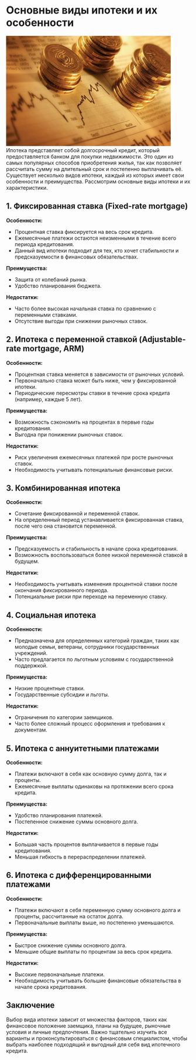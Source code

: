 
# Основные виды ипотеки и их особенности
![Описание изображения](https://github.com/ikfinance3000/Finasisst/raw/main/finance1.jpg)
Ипотека представляет собой долгосрочный кредит, который предоставляется банком для покупки недвижимости. Это один из самых популярных способов приобретения жилья, так как позволяет рассчитать сумму на длительный срок и постепенно выплачивать её. Существует несколько видов ипотеки, каждый из которых имеет свои особенности и преимущества. Рассмотрим основные виды ипотеки и их характеристики.

## 1. Фиксированная ставка (Fixed-rate mortgage)

**Особенности:**
- Процентная ставка фиксируется на весь срок кредита.
- Ежемесячные платежи остаются неизменными в течение всего периода кредитования.
- Данный вид ипотеки подходит для тех, кто хочет стабильности и предсказуемости в финансовых обязательствах.

**Преимущества:**
- Защита от колебаний рынка.
- Удобство планирования бюджета.

**Недостатки:**
- Часто более высокая начальная ставка по сравнению с переменными ставками.
- Отсутствие выгоды при снижении рыночных ставок.

## 2. Ипотека с переменной ставкой (Adjustable-rate mortgage, ARM)

**Особенности:**
- Процентная ставка меняется в зависимости от рыночных условий.
- Первоначально ставка может быть ниже, чем у фиксированной ипотеки.
- Периодические пересмотры ставки в течение срока кредита (например, каждые 5 лет).

**Преимущества:**
- Возможность сэкономить на процентах в первые годы кредитования.
- Выгодна при понижении рыночных ставок.

**Недостатки:**
- Риск увеличения ежемесячных платежей при росте рыночных ставок.
- Необходимость учитывать потенциальные финансовые риски.

## 3. Комбинированная ипотека

**Особенности:**
- Сочетание фиксированной и переменной ставок.
- На определенный период устанавливается фиксированная ставка, после чего она становится переменной.

**Преимущества:**
- Предсказуемость и стабильность в начале срока кредитования.
- Возможность воспользоваться более низкой переменной ставкой в будущем.

**Недостатки:**
- Необходимость учитывать изменения процентной ставки после окончания фиксированного периода.
- Потенциальные риски при переходе на переменную ставку.

## 4. Социальная ипотека

**Особенности:**
- Предназначена для определенных категорий граждан, таких как молодые семьи, ветераны, сотрудники государственных учреждений.
- Часто предлагается по льготным условиям с государственной поддержкой.

**Преимущества:**
- Низкие процентные ставки.
- Государственные субсидии и льготы.

**Недостатки:**
- Ограничения по категории заемщиков.
- Часто более сложный процесс оформления и требования к документам.

## 5. Ипотека с аннуитетными платежами

**Особенности:**
- Платежи включают в себя как основную сумму долга, так и проценты.
- Ежемесячные выплаты одинаковы на протяжении всего срока кредита.

**Преимущества:**
- Удобство планирования платежей.
- Постепенное снижение суммы основного долга.

**Недостатки:**
- Большая часть процентов выплачивается в первые годы кредитования.
- Меньшая гибкость в перераспределении платежей.

## 6. Ипотека с дифференцированными платежами

**Особенности:**
- Платежи включают в себя переменную сумму основного долга и проценты, рассчитанные на остаток долга.
- Первоначальные выплаты выше, но постепенно уменьшаются.

**Преимущества:**
- Быстрое снижение суммы основного долга.
- Меньшие общие выплаты по процентам за весь срок кредита.

**Недостатки:**
- Высокие первоначальные платежи.
- Необходимость учитывать большие финансовые обязательства в начале срока кредитования.

## Заключение

Выбор вида ипотеки зависит от множества факторов, таких как финансовое положение заемщика, планы на будущее, рыночные условия и личные предпочтения. Важно тщательно изучить все варианты и проконсультироваться с финансовым специалистом, чтобы выбрать наиболее подходящий и выгодный для себя вид ипотечного кредита.
